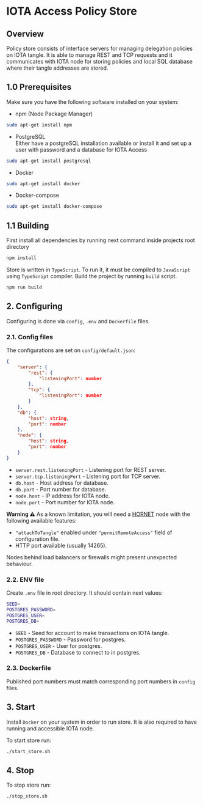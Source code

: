 # IOTA Access Policy Store
## Overview
Policy store consists of interface servers for managing delegation policies on IOTA tangle.
It is able to manage REST and TCP requests and it communicates with IOTA node for storing policies and local SQL database where their tangle addresses are stored.

## 1.0 Prerequisites
Make sure you have the following software installed on your system:
* npm (Node Package Manager)
```bash
sudo apt-get install npm
```
* PostgreSQL  
Either have a postgreSQL installation available or install it and set up a user with password and a database for IOTA Access
```bash
sudo apt-get install postgresql
```

* Docker
```bash
sudo apt-get install docker
```

* Docker-compose
```bash
sudo apt-get install docker-compose
```

## 1.1 Building
First install all dependencies by running next command inside projects root directory
```bash
npm install
```
Store is written in `TypeScript`. To run it, it must be compiled to `JavaScript` using `TypeScript` compiler. Build the project by running `build` script.
```bash
npm run build
```

## 2. Configuring
Configuring is done via `config`, `.env` and `Dockerfile` files.

### 2.1. Config files
The configurations are set on `config/default.json`:
```JSON
{
    "server": {
        "rest": {
            "listeningPort": number
        },
        "tcp": {
            "listeningPort": number
        }
    },
    "db": {
        "host": string,
        "port": number
    },
    "node": {
        "host": string,
        "port": number
    }
}
```
* `server.rest.listeningPort` - Listening port for REST server.
* `server.tcp.listeningPort` - Listening port for TCP server.
* `db.host` - Host address for database.
* `db.port` - Port number for database.
* `node.host` - IP address for IOTA node.
* `node.port` - Port number for IOTA node.

**Warning ⚠️**
As a known limitation, you will need a [HORNET](https://github.com/gohornet/hornet) node with the following available features:
- `"attachToTangle"` enabled under `"permitRemoteAccess"` field of configuration file.
- HTTP port available (usually 14265).

Nodes behind load balancers or firewalls might present unexpected behaviour.

### 2.2. ENV file
Create `.env` file in root directory. It should contain next values:
```bash
SEED=
POSTGRES_PASSWORD=
POSTGRES_USER=
POSTGRES_DB=
```

* `SEED` - Seed for account to make transactions on IOTA tangle.
* `POSTGRES_PASSWORD` - Password for postgres.
* `POSTGRES_USER` - User for postgres.
* `POSTGRES_DB` - Database to connect to in postgres.

### 2.3. Dockerfile
Published port numbers must match corresponding port numbers in `config` files.

## 3. Start
Install `Docker` on your system in order to run store. It is also required to have running and accessible IOTA node.

To start store run:
```bash
./start_store.sh
```

## 4. Stop
To stop store run:
```bash
./stop_store.sh
```
